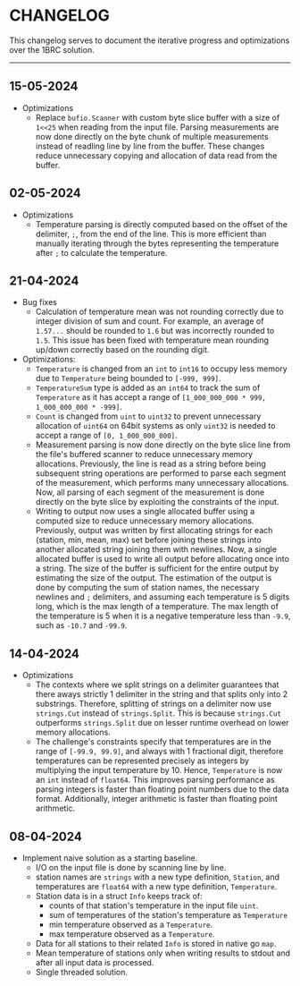 # CHANGELOG

This changelog serves to document the iterative progress and optimizations over the 1BRC solution.

---

## 15-05-2024

- Optimizations
    - Replace `bufio.Scanner` with custom byte slice buffer with a size of `1<<25` when reading from the input file.
      Parsing measurements are now done directly on the byte chunk of multiple measurements instead of readling line by line from the buffer.
      These changes reduce unnecessary copying and allocation of data read from the buffer.

## 02-05-2024

- Optimizations
    - Temperature parsing is directly computed based on the offset of the delimiter, `;`, from the end of the line.
      This is more efficient than manually iterating through the bytes representing the temperature after `;` to calculate the temperature.

## 21-04-2024

- Bug fixes
    - Calculation of temperature mean was not rounding correctly due to integer division of sum and count.
      For example, an average of `1.57...` should be rounded to `1.6` but was incorrectly rounded to `1.5`.
      This issue has been fixed with temperature mean rounding up/down correctly based on the rounding digit.
- Optimizations:
    - `Temperature` is changed from an `int` to `int16` to occupy less memory due to `Temperature` being bounded to `[-999, 999]`.
    - `TemperatureSum` type is added as an `int64` to track the sum of `Temperature` as it has accept a range of `[1_000_000_000 * 999, 1_000_000_000 * -999]`.
    - `Count` is changed from `uint` to `uint32` to prevent unnecessary allocation of `uint64` on 64bit systems as only `uint32` is needed to accept a range of `[0, 1_000_000_000]`.
    - Measurement parsing is now done directly on the byte slice line from the file's buffered scanner to reduce unnecessary memory allocations.
      Previously, the line is read as a string before being subsequent string operations are performed to parse each segment of the measurement, which performs many unnecessary allocations.
      Now, all parsing of each segment of the measurement is done directly on the byte slice by exploiting the constraints of the input.
    - Writing to output now uses a single allocated buffer using a computed size to reduce unnecessary memory allocations.
      Previously, output was written by first allocating strings for each (station, min, mean, max) set before joining these strings into another allocated string joining them with newlines.
      Now, a single allocated buffer is used to write all output before allocating once into a string.
      The size of the buffer is sufficient for the entire output by estimating the size of the output.
      The estimation of the output is done by computing the sum of station names, the necessary newlines and `;` delimiters, and assuming each temperature is 5 digits long, which is the max length of a temperature.
      The max length of the temperature is 5 when it is a negative temperature less than `-9.9`, such as `-10.7` and `-99.9`.

## 14-04-2024

- Optimizations
    - The contexts where we split strings on a delimiter guarantees that there aways strictly 1 delimiter in the string and that splits only into 2 substrings.
      Therefore, splitting of strings on a delimiter now use `strings.Cut` instead of `strings.Split`.
      This is because `strings.Cut` outperforms `strings.Split` due on lesser runtime overhead on lower memory allocations.
    - The challenge's constraints specify that temperatures are in the range of `[-99.9, 99.9]`, and always with 1 fractional digit,
      therefore temperatures can be represented precisely as integers by multiplying the input temperature by 10.
      Hence, `Temperature` is now an `int` instead of `float64`.
      This improves parsing performance as parsing integers is faster than floating point numbers due to the data format.
      Additionally, integer arithmetic is faster than floating point arithmetic.

## 08-04-2024

- Implement naive solution as a starting baseline.
    - I/O on the input file is done by scanning line by line.
    - station names are `strings` with a new type definition, `Station`, and temperatures are `float64` with a new type definition, `Temperature`.
    - Station data is in a struct `Info` keeps track of:
        - counts of that station's temperature in the input file `uint`.
        - sum of temperatures of the station's temperature as `Temperature`
        - min temperature observed as a `Temperature`.
        - max temperature observed as a `Temperature`.
    - Data for all stations to their related `Info` is stored in native go `map`.
    - Mean temperature of stations only when writing results to stdout and after all input data is processed.
    - Single threaded solution.
